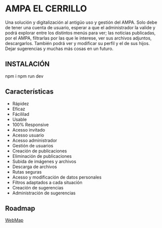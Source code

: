 
# AMPA EL CERRILLO

Una solución y digitalización al antigüo uso y gestión del AMPA.
Solo debe de tener una cuenta de usuario, esperar a que el administrador la valide y podrá explorar entre los distintos menús para ver; las noticias publicadas, por el AMPA, filtrarlas por las que le interese, ver sus archivos adjuntos, descargarlos.
También podrá ver y modificar su perfil y el de sus hijos.
Dejar sugerencias y muchas más cosas en un futuro.


## INSTALACIÓN

npm i
npm run dev


## Características

- Rápidez
- Eficaz
- Fácililad
- Usable
- 100% Responsive
- Acesso invitado
- Acesso usuario
- Acesso administrador
- Gestión de usuarios
- Creación de publicaciones
- Eliminación de publicaciones
- Subida de imágenes y archivos
- Descarga de archivos
- Rutas seguras
- Acesso y modificación de datos personales
- Filtros adaptados a cada situación
- Creación de sugerencias
- Administración de sugerencias


## Roadmap

[WebMap](https://excalidraw.com/#json=BH2A1JR_oczOZL5fyHd7A,l9YHiAz_yBja7aMcdOBIaA)

